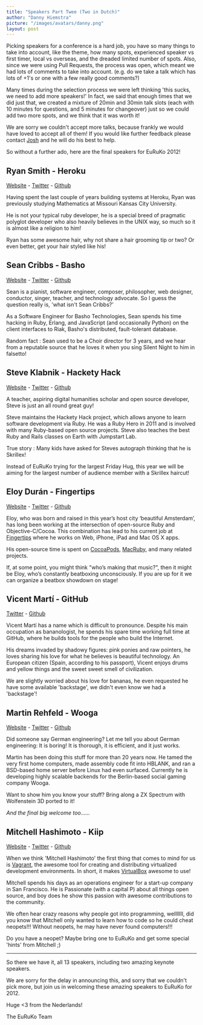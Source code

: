 ```yaml
---
title: "Speakers Part Twee (Two in Dutch)"
author: "Danny Hiemstra"
picture: "/images/avatars/danny.png"
layout: post
---
```


Picking speakers for a conference is a hard job, you have so many things to take into account, like the theme, how many spots, experienced speaker vs first timer, local vs overseas, and the dreaded limited number of spots. Also, since we were using Pull Requests, the process was open, which meant we had lots of comments to take into account. (e.g. do we take a talk which has lots of +1's or one with a few really good comments?)

Many times during the selection process we were left thinking 'this sucks, we need to add more speakers!' In fact, we said that enough times that we did just that, we created a mixture of 20min and 30min talk slots (each with 10 minutes for questions, and 5 minutes for changeover) just so we could add two more spots, and we think that it was worth it!

We are sorry we couldn't accept more talks, because frankly we would have loved to accept all of them! If you would like further feedback please contact [Josh](mailto:josh@euruko2012.org) and he will do his best to help.

So without a further ado, here are the final speakers for EuRuKo 2012!


## Ryan Smith - Heroku
[Website](http://ryandotsmith.heroku.com/) - [Twitter](https://twitter.com/ryandotsmith) - [Github](https://github.com/ryandotsmith)

Having spent the last couple of years building systems at Heroku, Ryan was previously studying Mathematics at Missouri Kansas City University.

He is not your typical ruby developer, he is a special breed of pragmatic polyglot developer who also heavily believes in the UNIX way, so much so it is almost like a religion to him!

Ryan has some awesome hair, why not share a hair grooming tip or two? Or even better, get your hair styled like his!


## Sean Cribbs - Basho
[Website](http://seancribbs.com/) - [Twitter](https://twitter.com/seancribbs) - [Github](https://github.com/seancribbs)

Sean is a pianist, software engineer, composer, philosopher, web designer, conductor, singer, teacher, and technology advocate. So I guess the question really is, 'what isn't Sean Cribbs?'

As a Software Engineer for Basho Technologies, Sean spends his time hacking in Ruby, Erlang, and JavaScript (and occasionally Python) on the client interfaces to Riak, Basho's distributed, fault-tolerant database.

Random fact : Sean used to be a Choir director for 3 years, and we hear from a reputable source that he loves it when you sing Silent Night to him in falsetto!


## Steve Klabnik - Hackety Hack
[Website](http://steveklabnik.com/) - [Twitter](https://twitter.com/steveklabnik) - [Github](https://github.com/steveklabnik)

A teacher, aspiring digital humanities scholar and open source developer, Steve is just an all round great guy!

Steve maintains the Hackety Hack project, which allows anyone to learn software development via Ruby. He was a Ruby Hero in 2011 and is involved with many Ruby-based open source projects. Steve also teaches the best Ruby and Rails classes on Earth with Jumpstart Lab.

True story : Many kids have asked for Steves autograph thinking that he is Skrillex!

Instead of EuRuKo trying for the largest Friday Hug, this year we will be aiming for the largest number of audience member with a Skrillex haircut!


## Eloy Durán - Fingertips
[Website](http://soup.superalloy.nl) - [Twitter](https://twitter.com/alloy) - [Github](https://github.com/alloy)

Eloy, who was born and raised in this year’s host city ‘beautiful Amsterdam’, has long been working at the intersection of open-source Ruby and Objective-C/Cocoa. This combination has lead to his current job at [Fingertips](http://www.fngtps.com/) where he works on Web, iPhone, iPad and Mac OS X apps.

His open-source time is spent on [CocoaPods](http://cocoapods.org/), [MacRuby](http://www.macruby.org/), and many related projects.

If, at some point, you might think "who’s making that music?", then it might be Eloy, who’s constantly beatboxing unconsciously. If you are up for it we can organize a beatbox showdown on stage!


## Vicent Martí - GitHub
[Twitter](https://twitter.com/tanoku) - [Github](https://github.com/tanoku)

Vicent Martí has a name which is difficult to pronounce. Despite his main occupation as bananologist, he spends his spare time working full time at GitHub, where he builds tools for the people who build the Internet.

His dreams invaded by shadowy figures: pink ponies and raw pointers, he loves sharing his love for what he believes is beautiful technology. An European citizen (Spain, according to his passport), Vicent enjoys drums and yellow things and the sweet sweet smell of civilization.

We are slightly worried about his love for bananas, he even requested he have some available 'backstage', we didn't even know we had a 'backstage'!


## Martin Rehfeld - Wooga
[Website](http://inside.glnetworks.de) - [Twitter](https://twitter.com/klickmich) - [Github](https://github.com/martinrehfeld)

Did someone say German engineering? Let me tell you about German engineering: It is boring! It is thorough, it is efficient, and it just works.

Martin has been doing this stuff for more than 20 years now. He tamed the very first home computers, made assembly code fit into HBLANK, and ran a BSD-based home server before Linux had even surfaced. Currently he is developing highly scalable backends for the Berlin-based social gaming company Wooga.

Want to show him you know your stuff? Bring along a ZX Spectrum with Wolfenstein 3D ported to it!


_And the final big welcome too......_

## Mitchell Hashimoto - Kiip
[Website](http://mitchellhashimoto.com) - [Twitter](https://twitter.com/mitchellh) - [Github](https://github.com/mitchellh)

When we think 'Mitchell Hashimoto' the first thing that comes to mind for us is [Vagrant](http://vagrantup.com/), the awesome tool for creating and distributing virtualized development environments. In short, it makes [VirtualBox](https://www.virtualbox.org/) awesome to use!

Mitchell spends his days as an operations engineer for a start-up company in San Francisco. He is Passionate (with a capital P) about all things open source, and boy does he show this passion with awesome contributions to the community.

We often hear crazy reasons why people got into programming, welllllll, did you know that Mitchell only wanted to learn how to code so he could cheat neopets!!! Without neopets, he may have never found computers!!!

Do you have a neopet? Maybe bring one to EuRuKo and get some special 'hints' from Mitchell ;)


-----------------------

So there we have it, all 13 speakers, including two amazing keynote speakers.

We are sorry for the delay in announcing this, and sorry that we couldn't pick more, but join us in welcoming these amazing speakers to EuRuKo for 2012.

Huge <3 from the Nederlands!

The EuRuKo Team






